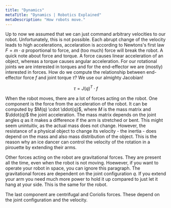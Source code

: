 ```yaml
---
title: "Dynamics"
metaTitle: "Dynamics | Robotics Explained"
metaDescription: "How robots move."
---
```


Up to now we assumed that we can just command arbitrary velocities to our robot. Unfortunately, this is not possible. Each abrupt change of the velocity leads to high accelerations, accelaration is according to Newtons's first law $F = m \cdot a$ proportional to force, and (too much) force will break the robot. A quick note about force and torque. A force causes linear acceleration of an object, whereas a torque causes angular acceleration. For our rotational joints we are interested in torques and for the end-effector we are (mostly) interested in forces. How do we compute the relationship between end-effector force $f$ and joint torque $\tau$? We use our almighty Jacobian!

$$\tau = J(q)^T \cdot f$$

When the robot moves, there are a lot of forces acting on the robot. One component is the force from the acceleration of the robot. It can be computed by $M(q) \cdot \ddot{q}$, where $M$ is the mass matrix and $\ddot{q}$ the joint acceleration. The mass matrix depends on the joint angles $q$ as it makes a difference if the arm is stretched or bent. This might seem unintuitiv, as the actual mass does not change. However, the resistance of a physical object to change its velocity - the inertia - does depend on the mass and also mass distribution of the object. This is the reason why an ice dancer can control the velocity of the rotation in a pirouette by extending their arms.

Other forces acting on the robot are gravitational forces. They are present all the time, even when the robot is not moving. Hoewever, if you want to operate your robot in space, you can ignore this paragraph. The gravitational forces are dependent on the joint configuration $q$. If you extend your arm you need much more power to hold it up compared to just let it hang at your side. This is the same for the robot.

The last component are centrifugal and Coriolis forces. These depend on the joint configuration and the velocity.